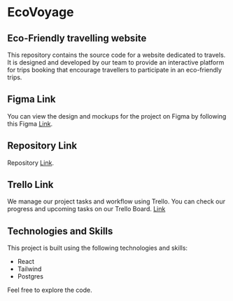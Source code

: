 # EcoVoyage

## Eco-Friendly travelling website
This repository contains the source code for a website dedicated to travels. It is designed and developed by our team to provide an interactive platform for trips booking that encourage travellers to participate in an eco-friendly trips.

## Figma Link
You can view the design and mockups for the project on Figma by following this Figma [Link](https://www.figma.com/file/16GvmSEuLL9PqAqI5OwtCJ/Untitled?type=design&node-id=0%3A1&mode=design&t=fHyWQT9H0UYIjg9r-1).

## Repository Link
Repository [Link](https://github.com/masterpiece-EcoVoyage/EcoVoyage).


## Trello Link
We manage our project tasks and workflow using Trello. You can check our progress and upcoming tasks on our Trello Board.
[Link](https://trello.com/b/74XLMNPt/masterpiece)

## Technologies and Skills
This project is built using the following technologies and skills:

* React
* Tailwind
* Postgres


Feel free to explore the code.
